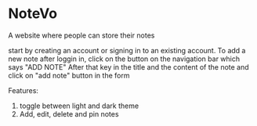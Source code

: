 # NoteVo

A website where people can store their notes

start by creating an account or signing in to an existing account.
To add a new note after loggin in, click on the button on the navigation bar which says "ADD NOTE"
After that key in the title and the content of the note and click on "add note" button in the form

Features:
1) toggle between light and dark theme
2) Add, edit, delete and pin notes
